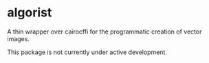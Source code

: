 # algorist
A thin wrapper over cairocffi for the programmatic creation of vector images.

This package is not currently under active development.
